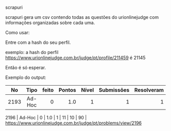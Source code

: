 scrapuri

scrapuri gera um csv contendo todas as questões do urionlinejudge com informações organizadas sobre cada uma.

Como usar:

Entre com a hash do seu perfil.

exemplo: a hash do perfil https://www.urionlinejudge.com.br/judge/pt/profile/211459 é 21145

Então é só esperar.

Exemplo do output:

No | Tipo | feito |	Pontos |	Nível |	Submissões |	Resolveram |	Relação |	link
| -- |:-------:| -----:| -----:| -----:| -----:| -----:| -----:| -------------------------------------------------------:|
2193 |	Ad-Hoc |	0 |	1.0 |	1 | 1 |	1 |	100 |	https://www.urionlinejudge.com.br/judge/pt/problems/view/2193

2196 |	Ad-Hoc |	0 |	1.0 |	1 |	11 |	10 |	90 |	https://www.urionlinejudge.com.br/judge/pt/problems/view/2196

